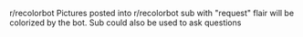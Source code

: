 r/recolorbot
Pictures posted into r/recolorbot sub with "request" flair will be colorized by the bot. Sub could also be used to ask questions 
